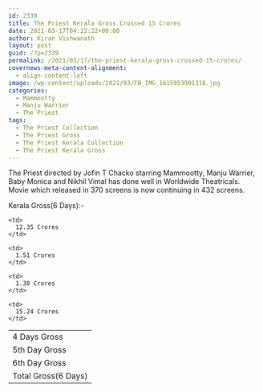 ```yaml
---
id: 2339
title: The Priest Kerala Gross Crossed 15 Crores
date: 2021-03-17T04:22:22+00:00
author: Kiran Vishwanath
layout: post
guid: /?p=2339
permalink: /2021/03/17/the-priest-kerala-gross-crossed-15-crores/
covernews-meta-content-alignment:
  - align-content-left
image: /wp-content/uploads/2021/03/FB_IMG_1615953901318.jpg
categories:
  - Mammootty
  - Manju Warrier
  - The Priest
tags:
  - The Priest Collection
  - The Priest Gross
  - The Priest Kerala Collection
  - The Priest Kerala Gross
---
```

The Priest directed by Jofin T Chacko starring Mammootty, Manju Warrier, Baby Monica and Nikhil Vimal has done well in Worldwide Theatricals. Movie which released in 370 screens is now continuing in 432 screens. 

Kerala Gross(6 Days):-

<table>
  <tr>
    <td>
      4 Days Gross
    </td>
    
    <td>
      12.35 Crores
    </td>
  </tr>
  
  <tr>
    <td>
      5th Day Gross
    </td>
    
    <td>
      1.51 Crores
    </td>
  </tr>
  
  <tr>
    <td>
      6th Day Gross
    </td>
    
    <td>
      1.38 Crores
    </td>
  </tr>
  
  <tr>
    <td>
      Total Gross(6 Days)
    </td>
    
    <td>
      15.24 Crores
    </td>
  </tr>
</table>